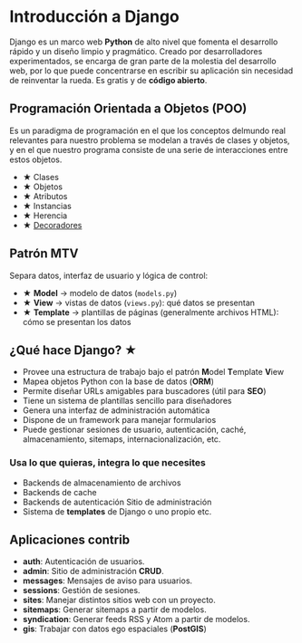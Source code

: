 # Introducción a Django

Django es un marco web **Python** de alto nivel que fomenta el desarrollo rápido y un diseño limpio y pragmático. Creado por desarrolladores experimentados, se encarga de gran parte de la molestia del desarrollo web, por lo que puede concentrarse en escribir su aplicación sin necesidad de reinventar la rueda. Es gratis y de **código abierto**.

## Programación Orientada a Objetos (POO)

Es un paradigma de programación en el que los conceptos delmundo real relevantes para nuestro problema se modelan a través de clases y objetos, y en el que nuestro programa consiste de una serie de interacciones entre estos objetos.

- ★ Clases
- ★ Objetos
- ★ Atributos
- ★ Instancias
- ★ Herencia
- ★ [Decoradores](https://realpython.com/primer-on-python-decorators/)

## Patrón MTV

Separa datos, interfaz de usuario y lógica de control:

- ★ **Model** → modelo de datos (`models.py`)
- ★ **View** → vistas de datos (`views.py`): qué datos se presentan
- ★ **Template** → plantillas de páginas (generalmente archivos HTML): cómo se presentan los datos

## ¿Qué hace Django? ★

- Provee una estructura de trabajo bajo el patrón **M**odel **T**emplate **V**iew
- Mapea objetos Python con la base de datos (**ORM**)
- Permite diseñar URLs amigables para buscadores (útil para **SEO**)
- Tiene un sistema de plantillas sencillo para diseñadores
- Genera una interfaz de administración automática
- Dispone de un framework para manejar formularios
- Puede gestionar sesiones de usuario, autenticación, caché, almacenamiento, sitemaps, internacionalización, etc.

### Usa lo que quieras, integra lo que necesites

- Backends de almacenamiento de archivos
- Backends de cache
- Backends de autenticación Sitio de administración
- Sistema de **templates** de Django o uno propio etc.

## Aplicaciones contrib

- **auth**: Autenticación de usuarios.
- **admin**: Sitio de administración **CRUD**.
- **messages**: Mensajes de aviso para usuarios.
- **sessions**: Gestión de sesiones.
- **sites**: Manejar distintos sitios web con un proyecto.
- **sitemaps**: Generar sitemaps a partir de modelos.
- **syndication**: Generar feeds RSS y Atom a partir de modelos.
- **gis**: Trabajar con datos ego espaciales (**PostGIS**)
